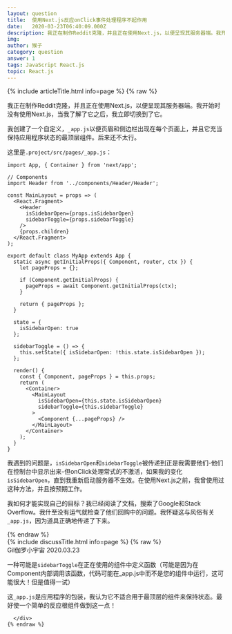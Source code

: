 ```yaml
---
layout: question
title:  使用Next.js反应onClick事件处理程序不起作用
date:   2020-03-23T06:40:09.000Z
description: 我正在制作Reddit克隆，并且正在使用Next.js，以便呈现其服务器端。我开始时没有使用Next.js，当我了解了它之后，我立即切换到了它。我创建...
img: 
author: 猴子
category: question
answer: 1
tags: JavaScript React.js
topic: React.js
---
```

<div class="article-root">
  <div class="article">
    {% include articleTitle.html info=page %}
    {% raw %}
    <div class="article-content"><p><font style="vertical-align: inherit;"><font style="vertical-align: inherit;">我正在制作Reddit克隆，并且正在使用Next.js，以便呈现其服务器端。</font><font style="vertical-align: inherit;">我开始时没有使用Next.js，当我了解了它之后，我立即切换到了它。</font></font></p>

<p><font style="vertical-align: inherit;"><font style="vertical-align: inherit;">我创建了一个自定义，</font></font><code>_app.js</code><font style="vertical-align: inherit;"><font style="vertical-align: inherit;">以便页眉和侧边栏出现在每个页面上，并且它充当保持应用程序状态的最顶层组件。</font><font style="vertical-align: inherit;">后来还不太行。</font></font></p>

<p><font style="vertical-align: inherit;"><font style="vertical-align: inherit;">这里是</font></font><code>.project/src/pages/_app.js</code><font style="vertical-align: inherit;"><font style="vertical-align: inherit;">：</font></font></p>

<pre><code>import App, { Container } from 'next/app';<font></font>
<font></font>
// Components<font></font>
import Header from '../components/Header/Header';<font></font>
<font></font>
const MainLayout = props =&gt; (<font></font>
  &lt;React.Fragment&gt;<font></font>
    &lt;Header<font></font>
      isSidebarOpen={props.isSidebarOpen}<font></font>
      sidebarToggle={props.sidebarToggle}<font></font>
    /&gt;<font></font>
    {props.children}<font></font>
  &lt;/React.Fragment&gt;<font></font>
);<font></font>
<font></font>
export default class MyApp extends App {<font></font>
  static async getInitialProps({ Component, router, ctx }) {<font></font>
    let pageProps = {};<font></font>
<font></font>
    if (Component.getInitialProps) {<font></font>
      pageProps = await Component.getInitialProps(ctx);<font></font>
    }<font></font>
<font></font>
    return { pageProps };<font></font>
  }<font></font>
<font></font>
  state = {<font></font>
    isSidebarOpen: true<font></font>
  };<font></font>
<font></font>
  sidebarToggle = () =&gt; {<font></font>
    this.setState({ isSidebarOpen: !this.state.isSidebarOpen });<font></font>
  };<font></font>
<font></font>
  render() {<font></font>
    const { Component, pageProps } = this.props;<font></font>
    return (<font></font>
      &lt;Container&gt;<font></font>
        &lt;MainLayout<font></font>
          isSidebarOpen={this.state.isSidebarOpen}<font></font>
          sidebarToggle={this.sidebarToggle}<font></font>
        &gt;<font></font>
          &lt;Component {...pageProps} /&gt;<font></font>
        &lt;/MainLayout&gt;<font></font>
      &lt;/Container&gt;<font></font>
    );<font></font>
  }<font></font>
}<font></font>
</code></pre>

<p><font style="vertical-align: inherit;"><font style="vertical-align: inherit;">我遇到的问题是，</font></font><code>isSidebarOpen</code><font style="vertical-align: inherit;"><font style="vertical-align: inherit;">和</font></font><code>sidebarToggle</code><font style="vertical-align: inherit;"><font style="vertical-align: inherit;">被传递到正是我需要他们-他们在控制台中显示出来-但onClick处理常式的不激活，如果我的变化</font></font><code>isSidebarOpen</code><font style="vertical-align: inherit;"><font style="vertical-align: inherit;">，直到我重新启动服务器不生效。</font><font style="vertical-align: inherit;">在使用Next.js之前，我曾使用过这种方法，并且按预期工作。</font></font></p>

<p><font style="vertical-align: inherit;"><font style="vertical-align: inherit;">我如何才能实现自己的目标？</font><font style="vertical-align: inherit;">我已经阅读了文档，搜索了Google和Stack Overflow。</font><font style="vertical-align: inherit;">我什至没有运气就检查了他们回购中的问题。</font><font style="vertical-align: inherit;">我怀疑这与风俗有关</font></font><code>_app.js</code><font style="vertical-align: inherit;"><font style="vertical-align: inherit;">，因为道具正确地传递了下来。</font></font></p></div>
    {% endraw %}
  </div>

  <div class="discuss-wrapper">
    {% include discussTitle.html info=page %}
    {% raw %}
    <div class="discuss-item">
        <div class="discuss-parent">
          <div class="discuss-meta">
            <span class="discuss-user">Gil伽罗小宇宙</span>
            <span class="discuss-time">2020.03.23</span>
          </div>
          <div class="discuss-comment"><p><font style="vertical-align: inherit;"><font style="vertical-align: inherit;">一种可能是</font></font><code>sidebarToggle</code><font style="vertical-align: inherit;"><font style="vertical-align: inherit;">在正在使用的组件中</font><font style="vertical-align: inherit;">定义</font><font style="vertical-align: inherit;">函数（可能是因为在Component内部调用该函数，代码可能在_app.js中而不是您的组件中运行，这可能很大！但是值得一试）</font></font></p>

<p><font style="vertical-align: inherit;"><font style="vertical-align: inherit;">这</font></font><code>_app.js</code><font style="vertical-align: inherit;"><font style="vertical-align: inherit;">是应用程序的包装，我认为它不适合用于最顶层的组件来保持状态。</font><font style="vertical-align: inherit;">最好使一个简单的反应根组件做到这一点！</font></font></p></div>
        </div>
        
      </div>
    {% endraw %}
  </div>
<div>

